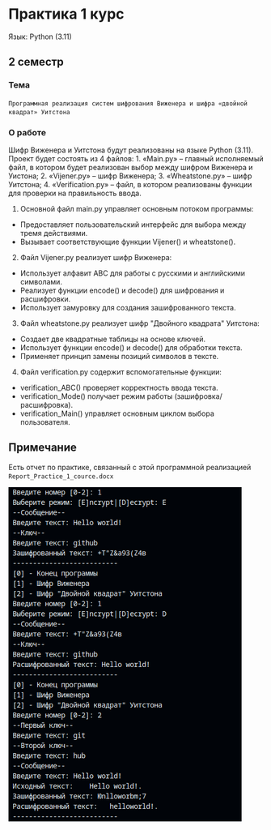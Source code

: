 
# Практика 1 курс

Язык: Python (3.11)

## 2 семестр

### Тема

`Программная реализация систем шифрования Виженера и шифра «двойной квадрат» Уитстона`

### О работе
Шифр Виженера и Уитстона будут реализованы на языке Python (3.11). Проект будет состоять из 4 файлов:
    1. «Main.py» – главный исполняемый файл, в котором будет реализован выбор между шифром Виженера и Уистона;
    2. «Vijener.py» – шифр Виженера;
    3. «Wheatstone.py» – шифр Уитстона;
    4. «Verification.py» – файл, в котором реализованы функции для проверки на правильность ввода.


1. Основной файл main.py управляет основным потоком программы:
- Предоставляет пользовательский интерфейс для выбора между тремя действиями.
- Вызывает соответствующие функции Vijener() и wheatstone().
2. Файл Vijener.py реализует шифр Виженера:
- Использует алфавит ABC для работы с русскими и английскими символами.
- Реализует функции encode() и decode() для шифрования и расшифровки.
- Использует замуровку для создания зашифрованного текста.
3. Файл wheatstone.py реализует шифр "Двойного квадрата" Уитстона:
- Создает две квадратные таблицы на основе ключей.
- Использует функции encode() и decode() для обработки текста.
- Применяет принцип замены позиций символов в тексте.
4. Файл verification.py содержит вспомогательные функции:
- verification_ABC() проверяет корректность ввода текста.
- verification_Mode() получает режим работы (зашифровка/расшифровка).
- verification_Main() управляет основным циклом выбора пользователя.

## Примечание

Есть отчет по практике, связанный с этой программной реализацией `Report_Practice_1_cource.docx`

![image](https://github.com/Kikuzawa/DSTU_VKB/blob/main/Practice_1_course/screenshot/screenshot_14122024_092218.png)


